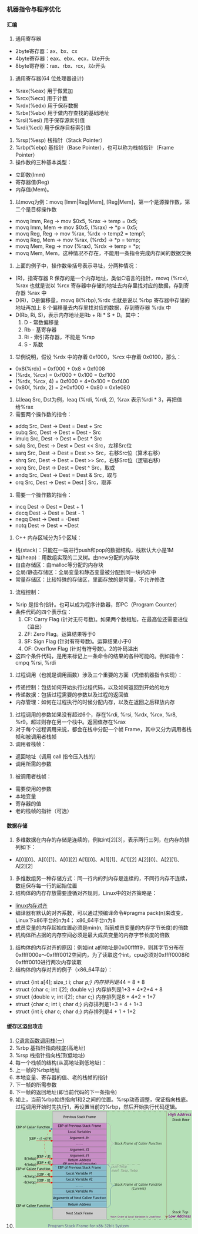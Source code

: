 ### 机器指令与程序优化

#### 汇编
1. 通用寄存器
  * 2byte寄存器：ax、bx、cx
  * 4byte寄存器：eax、ebx、ecx，以e开头
  * 8byte寄存器：rax、rbx、rcx，以r开头
1. 通用寄存器(64 位处理器设计)
  * %rax(%eax) 用于做累加
  * %rcx(%ecx) 用于计数
  * %rdx(%edx) 用于保存数据
  * %rbx(%ebx) 用于做内存查找的基础地址
  * %rsi(%esi) 用于保存源索引值
  * %rdi(%edi) 用于保存目标索引值
1. %rsp(%esp) 栈指针（Stack Pointer）
1. %rbp(%ebp) 基指针（Base Pointer），也可以称为栈帧指针（Frame Pointer）
1. 操作数的三种基本类型：
  * 立即数(Imm)
  * 寄存器值(Reg)
  * 内存值(Mem)。
1. 以movq为例：movq [Imm|Reg|Mem], [Reg|Mem]，第一个是源操作数，第二个是目标操作数
  * movq Imm, Reg -> mov $0x5, %rax -> temp = 0x5;
  * movq Imm, Mem -> mov $0x5, (%rax) -> *p = 0x5;
  * movq Reg, Reg -> mov %rax, %rdx -> temp2 = temp1;
  * movq Reg, Mem -> mov %rax, (%rdx) -> *p = temp;
  * movq Mem, Reg -> mov (%rax), %rdx -> temp = *p;
  * movq Mem, Mem，这种情况不存在，不能用一条指令完成内存间的数据交换
1. 上面的例子中，操作数带括号表示寻址，分两种情况：
  * (R)，指寄存器 R 保存的是一个内存地址，类似C语言的指针，movq (%rcx), %rax 也就是说以 %rcx 寄存器中存储的地址去内存里找对应的数据，存到寄存器 %rax 中
  * D(R)，D是偏移量，movq 8(%rbp),%rdx 也就是说以 %rbp 寄存器中存储的地址再加上 8 个偏移量去内存里找对应的数据，存到寄存器 %rdx 中
  * D(Rb, Ri, S)，表示内存地址是Rb + Ri * S + D。其中：
    1. D - 常数偏移量
    1. Rb - 基寄存器
    1. Ri - 索引寄存器，不能是 %rsp
    1. S - 系数
1. 举例说明，假设 %rdx 中的存着 0xf000，%rcx 中存着 0x0100，那么：
  * 0x8(%rdx) = 0xf000 + 0x8 = 0xf008
  * (%rdx, %rcx) = 0xf000 + 0x100 = 0xf100
  * (%rdx, %rcx, 4) = 0xf000 + 4*0x100 = 0xf400
  * 0x80(, %rdx, 2) = 2*0xf000 + 0x80 = 0x1e080
1. 以leaq Src, Dst为例，leaq (%rdi, %rdi, 2), %rax 表示%rdi * 3，再把值给%rax
1. 需要两个操作数的指令：
  * addq Src, Dest -> Dest = Dest + Src
  * subq Src, Dest -> Dest = Dest - Src
  * imulq Src, Dest -> Dest = Dest * Src
  * salq Src, Dest -> Dest = Dest << Src，左移Src位
  * sarq Src, Dest -> Dest = Dest >> Src，右移Src位（算术右移）
  * shrq Src, Dest -> Dest = Dest >> Src，右移Src位（逻辑右移）
  * xorq Src, Dest -> Dest = Dest ^ Src，取或
  * andq Src, Dest -> Dest = Dest & Src，取与
  * orq Src, Dest -> Dest = Dest | Src，取非
1. 需要一个操作数的指令：
  * incq Dest -> Dest = Dest + 1
  * decq Dest -> Dest = Dest - 1
  * negq Dest -> Dest = -Dest
  * notq Dest -> Dest = ~Dest  
1. C++ 内存区域分为5个区域：  
  * 栈(stack)：只能在一端进行push和pop的数据结构，栈默认大小是1M
  * 堆(heap)：用数组实现的二叉树。由new分配的内存块
  * 自由存储区：由malloc等分配的内存块
  * 全局/静态存储区：全局变量和静态变量被分配到同一块内存中
  * 常量存储区：比较特殊的存储区，里面存放的是常量，不允许修改
1. 流程控制：
  * %rip 是指令指针。也可以成为程序计数器，即PC（Program Counter）
  * 条件代码的四个表示位：
    1. CF: Carry Flag (针对无符号数)。如果两个数相加，在最高位还需要进位（溢出）
    1. ZF: Zero Flag。运算结果等于0
    1. SF: Sign Flag (针对有符号数)。运算结果小于0
    1. OF: Overflow Flag (针对有符号数)。2的补码溢出
  * 这四个条件代码，是用来标记上一条命令的结果的各种可能的。例如指令：cmpq %rsi, %rdi
1. 过程调用（也就是调用函数）涉及三个重要的方面（凭借机器指令实现）：
  * 传递控制：包括如何开始执行过程代码，以及如何返回到开始的地方
  * 传递数据：包括过程需要的参数以及过程的返回值
  * 内存管理：如何在过程执行的时候分配内存，以及在返回之后释放内存
1. 过程调用的参数如果没有超过6个，存在%rdi, %rsi, %rdx, %rcx, %r8, %r9。超过则存在另一个栈中。返回值存在%rax
1. 对于每个过程调用来说，都会在栈中分配一个帧 Frame，其中又分为调用者栈帧和被调用者栈帧
1. 调用者栈帧：
  * 返回地址（调用 call 指令压入栈的）
  * 调用所需的参数
1. 被调用者栈帧：
  * 需要使用的参数
  * 本地变量
  * 寄存器的值
  * 老的栈帧的指针（可选）

#### 数据存储
1. 多维数据在内存的存储是连续的，例如int[2][3]，表示两行三列，在内存的排列如下：
  * A[0][0]、A[0][1]、A[0][2] A[1][0]、A[1][1]、A[1][2] A[2][0]、A[2][1]、A[2][2]
1. 多维数组另一种存储方式：同一行内的列内存是连续的，不同行内存不连续，数组保存每一行的起始位置
1. 结构体的内存存放需要遵循对齐规则，Linux中的对齐策略是：
  * [linux内存对齐](https://blog.csdn.net/u011308691/article/details/16357755)
  * 编译器有默认的对齐系数，可以通过预编译命令#pragma pack(n)来改变，Linux下x86平台的n为4； x86_64平台n为8
  * 成员变量的内存起始位置必须是min(n, 当前成员变量的内存字节长度)的倍数
  * 机构体所占据的内存空间必须是最大成员变量的内存字节长度的倍数
1. 结构体的内存对齐的原因：例如int a的地址是0x00fffff9，则其字节分布在0xffff000e～0xffff0012空间内，为了读取这个int，cpu必须对0xffff0008和0xffff0010进行两次内存读取
1. 结构体的内存对齐的例子（x86_64平台）：
  * struct {int a[4]; size_t i; char *p;} 内存排列是4*4 + 8 + 8
  * struct {char c; int i[2]; double v;} 内存排列是1+3 + 4*2+4 + 8
  * struct {double v; int i[2]; char c;} 内存排列是8 + 4*2 + 1+7
  * struct {char c; int i; char d;} 内存排列是1+3 + 4 + 1+3
  * struct {int i; char c; char d;} 内存排列是4 + 1 + 1+2

#### 缓存区溢出攻击
1. [C语言函数调用栈(一)](https://www.cnblogs.com/clover-toeic/p/3755401.html)
1. %rbp 基指针指向栈底(高地址)
1. %rsp 栈指针指向栈顶(低地址)
1. 每一个栈帧的结构(从高地址到低地址)：
  1. 上一帧的%rbp地址
  1. 本地变量、寄存器的值、老的栈帧的指针
  1. 下一帧的所需参数
  1. 下一帧的返回地址(即当前代码的下一条指令)
1. 如上，当前%rbp始终指向1和2之间的位置。%rsp动态调整，保证指向栈底。过程调用开始时先执行1，再设置当前的%rbp，然后开始执行代码逻辑。
1. ![](../images/stack.jpg)
  
  
  
  
  
  
  
  
  
  
  
  
  
  
  
  
  
  
  
  
  
  
  
  
  
  
  
  
  
  